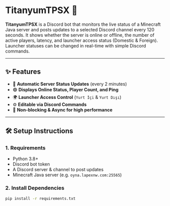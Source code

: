 # TitanyumTPSX 🧪

**TitanyumTPSX** is a Discord bot that monitors the live status of a Minecraft Java server and posts updates to a selected Discord channel every 120 seconds. It shows whether the server is online or offline, the number of active players, latency, and launcher access status (Domestic & Foreign). Launcher statuses can be changed in real-time with simple Discord commands.

---

## ✨ Features

- 🔄 **Automatic Server Status Updates** (every 2 minutes)
- 🟢 **Displays Online Status, Player Count, and Ping**
- 🌍 **Launcher Access Control** (`Yurt İçi` & `Yurt Dışı`)
- ⚙️ **Editable via Discord Commands**
- 📡 **Non-blocking & Async for high performance**

---

## 🛠️ Setup Instructions

### 1. Requirements

- Python 3.8+
- Discord bot token
- A Discord server & channel to post updates
- Minecraft Java server (e.g. `oyna.lapexnw.com:25565`)

### 2. Install Dependencies

```bash
pip install -r requirements.txt
